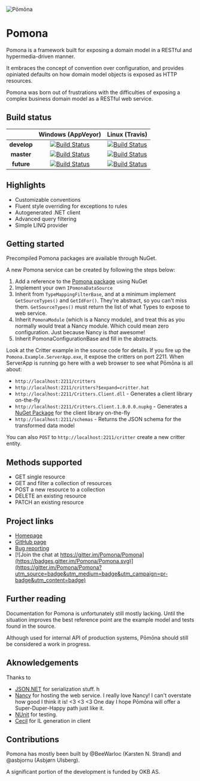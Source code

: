 ![Pōmōna](https://raw.githubusercontent.com/okb/Pomona/gh-pages/images/pomona-icon-512.png)

# Pomona

Pomona is a framework built for exposing a domain model in a RESTful and hypermedia-driven manner.

It embraces the concept of convention over configuration, and provides opiniated defaults on how
domain model objects is exposed as HTTP resources.

Pomona was born out of frustrations with the difficulties of exposing a complex business domain model
as a RESTful web service.

## Build status
||Windows (AppVeyor)|Linux (Travis)|
|:--:|:--:|:--:|
|**develop**|[![Build Status](https://ci.appveyor.com/api/projects/status/vj3cw49n499u6046/branch/develop?svg=true)](https://ci.appveyor.com/project/Pomona/pomona/branch/develop)|[![Build Status](https://travis-ci.org/Pomona/Pomona.svg?branch=develop)](https://travis-ci.org/Pomona/Pomona)|
|**master**|[![Build Status](https://ci.appveyor.com/api/projects/status/vj3cw49n499u6046/branch/master?svg=true)](https://ci.appveyor.com/project/Pomona/pomona/branch/master)|[![Build Status](https://travis-ci.org/Pomona/Pomona.svg?branch=master)](https://travis-ci.org/Pomona/Pomona)|
|**future**|[![Build Status](https://ci.appveyor.com/api/projects/status/vj3cw49n499u6046/branch/future?svg=true)](https://ci.appveyor.com/project/Pomona/pomona/branch/future)|[![Build Status](https://travis-ci.org/Pomona/Pomona.svg?branch=future)](https://travis-ci.org/Pomona/Pomona)|


## Highlights

* Customizable conventions
* Fluent style overriding for exceptions to rules
* Autogenerated .NET client
* Advanced query filtering
* Simple LINQ provider

## Getting started

Precompiled Pomona packages are available through NuGet.

A new Pomona service can be created by following the steps below:

1. Add a reference to the [Pomona package](https://www.nuget.org/packages/pomona) using NuGet
2. Implement your own `IPomonaDataSource`
3. Inherit from `TypeMappingFilterBase`, and at a minimum implement `GetSourceTypes()` and `GetIdFor()`.
   They're abstract, so you can't miss them.
   `GetSourceTypes()` must return the list of what Types to expose to web service.
4. Inherit `PomonaModule` (which is a Nancy module), and treat this as you normally would treat a Nancy module.
   Which could mean zero configuration. Just because Nancy is *that* awesome!
5. Inherit PomonaConfigurationBase and fill in the abstracts.

Look at the Critter example in the source code for details. If you fire up the `Pomona.Example.ServerApp.exe`, it expose the critters on port 2211.
When ServerApp is running go here with a web browser to see what Pōmōna is all about:

* `http://localhost:2211/critters`
* `http://localhost:2211/critters?$expand=critter.hat`
* `http://localhost:2211/Critters.Client.dll` - Generates a client library on-the-fly
* `http://localhost:2211/Critters.Client.1.0.0.0.nupkg` - Generates a [NuGet Package](http://www.nuget.org/) for the client library on-the-fly
* `http://localhost:2211/schemas` - Returns the JSON schema for the transformed data model

You can also `POST` to `http://localhost:2211/critter` create a new critter entity.

## Methods supported

* GET single resource
* GET and filter a collection of resources
* POST a new resource to a collection
* DELETE an existing resource
* PATCH an existing resource

## Project links

* [Homepage](http://pomona.io)
* [GitHub page](https://github.com/okb/pomona)
* [Bug reporting](https://github.com/okb/pomona/issues)
* [![Join the chat at https://gitter.im/Pomona/Pomona](https://badges.gitter.im/Pomona/Pomona.svg)](https://gitter.im/Pomona/Pomona?utm_source=badge&utm_medium=badge&utm_campaign=pr-badge&utm_content=badge)


## Further reading

Documentation for Pomona is unfortunately still mostly lacking. Until the situation improves the best reference point are the example model and tests found in the source.

Although used for internal API of production systems, Pōmōna should still be considered a work in progress.

## Aknowledgements

Thanks to

* [JSON.NET](ttp://james.newtonking.com/projects/json-net.aspx) for serialization stuff. h
* [Nancy](http://nancyfx.org/) for hosting the web service.
  I really love Nancy! I can't overstate how good I think it is! &lt;3 &lt;3 &lt;3
  One day I hope Pōmōna will offer a Super-Duper-Happy path just like it.
* [NUnit](http://www.nunit.org/) for testing.
* [Cecil](http://www.mono-project.com/Cecil) for IL generation in client

## Contributions

Pomona has mostly been built by @BeeWarloc (Karsten N. Strand) and @asbjornu (Asbjørn Ulsberg).

A significant portion of the development is funded by OKB AS.
